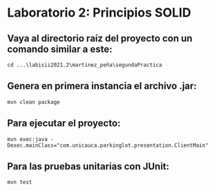 # Laboratorio 2: Principios SOLID
## Vaya al directorio raíz del proyecto con un comando similar a este:

```
cd ...\labisii2021.2\martinez_peña\segundaPractica
```

## Genera en primera instancia el archivo .jar:

```
mvn clean package
```

## Para ejecutar el proyecto:

```
mvn exec:java -Dexec.mainClass="com.unicauca.parkinglot.presentation.ClientMain"
```

## Para las pruebas unitarias con JUnit:

```
mvn test
```
